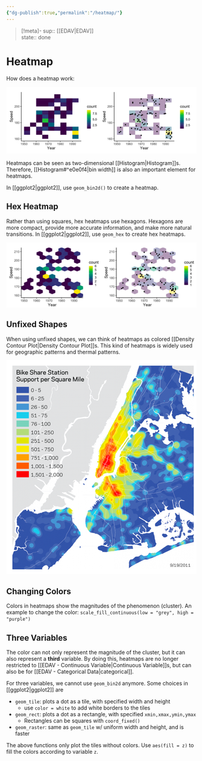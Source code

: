 ```yaml
---
{"dg-publish":true,"permalink":"/heatmap/"}
---
```


> [!meta]-
sup:: [[EDAV\|EDAV]]  
state:: done  

# Heatmap

How does a heatmap work:

![Square heatmap of bin counts (binwidth = 5)](https://raw.githubusercontent.com/zcysxy/Figurebed/master/img/20220922170714.png)

Heatmaps can be seen as two-dimensional [[Histogram\|Histogram]]s. Therefore, [[Histogram#^e0e0f4\|bin width]] is also an important element for heatmaps.

In [[ggplot2\|ggplot2]], use `geom_bin2d()` to create a heatmap.

## Hex Heatmap

Rather than using squares, hex heatmaps use hexagons. Hexagons are more compact, provide more accurate information, and make more natural transitions. In [[ggplot2\|ggplot2]], use `geom_hex` to create hex heatmaps.

![](https://raw.githubusercontent.com/zcysxy/Figurebed/master/img/20221013000420.png)

## Unfixed Shapes

When using unfixed shapes, we can think of heatmaps as colored [[Density Contour Plot\|Density Contour Plot]]s. This kind of heatmaps is widely used for geographic patterns and thermal patterns.

![|500](https://raw.githubusercontent.com/zcysxy/Figurebed/master/img/20221013164229.png)

## Changing Colors

Colors in heatmaps show the magnitudes of the phenomenon (cluster). An example to change the color: `scale_fill_continuous(low = "grey", high = "purple")`

## Three Variables

The color can not only represent the magnitude of the cluster, but it can also represent a **third** variable. By doing this, heatmaps are no longer restricted to [[EDAV - Continuous Variable\|Continuous Variable]]s, but can also be for [[EDAV - Categorical Data\|categorical]].

For three variables, we cannot use `geom_bin2d` anymore. Some choices in [[ggplot2\|ggplot2]] are

- `geom_tile`: plots a dot as a tile, with specified width and height
    - use `color = white` to add white borders to the tiles
- `geom_rect`: plots a dot as a rectangle, with specified `xmin,xmax,ymin,ymax`
    - Rectangles can be squares with `coord_fixed()`
- `geom_raster`: same as `geom_tile` w/ uniform width and height, and is faster

The above functions only plot the tiles without colors. Use `aes(fill = z)` to fill the colors according to variable `z`.
  
